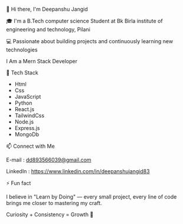 <!--
**deepanshu83/deepanshu83** is a ✨ _special_ ✨ repository because its `README.md` (this file) appears on your GitHub profile.

Here are some ideas to get you started:

- 🔭 I’m currently working on ...
- 🌱 I’m currently learning ...
- 👯 I’m looking to collaborate on ...
- 🤔 I’m looking for help with ...
- 💬 Ask me about ...
- 📫 How to reach me: ...
- 😄 Pronouns: ...
- ⚡ Fun fact: ...
-->
👋 Hi there, I'm Deepanshu Jangid

🎓 I'm a B.Tech computer science Student at 
Bk Birla institute of engineering and technology, Pilani 

💻 Passionate about building projects and continuously learning new technologies


I Am a Mern Stack Developer 

🚀 Tech Stack

- Html 
- Css 
- JavaScript
- Python
- React.js
- TailwindCss
- Node.js
- Express.js
- MongoDb


📫 Connect with Me

E-mail : dd893566039@gmail.com

LinkedIn : https://www.linkedin.com/in/deepanshujangid83


⚡ Fun fact

 I believe in "Learn by Doing" — every small project, every line of code brings me closer to mastering my craft.
 
Curiosity + Consistency = Growth 🚀


